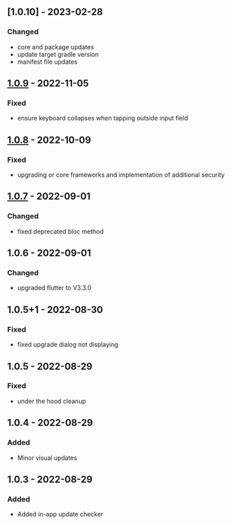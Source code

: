 ## [1.0.10] - 2023-02-28
### Changed
- core and package updates
- update target gradle version
- manifest file updates

## [1.0.9] - 2022-11-05
### Fixed
- ensure keyboard collapses when tapping outside input field

## [1.0.8] - 2022-10-09
### Fixed
- upgrading or core frameworks and implementation of additional security

## [1.0.7] - 2022-09-01
### Changed
- fixed deprecated bloc method

## 1.0.6 - 2022-09-01
### Changed
- upgraded flutter to V3.3.0

## 1.0.5+1 - 2022-08-30
### Fixed
- fixed upgrade dialog not displaying

## 1.0.5 - 2022-08-29
### Fixed
- under the hood cleanup

## 1.0.4 - 2022-08-29
### Added
- Minor visual updates

## 1.0.3 - 2022-08-29
### Added
- Added in-app update checker

[1.0.9+3]: https://github.com/RemeJuan/threed_print_cost_calculator/compare/1.0.9+2...1.0.9+3
[1.0.9+2]: https://github.com/RemeJuan/threed_print_cost_calculator/compare/1.0.9+1...1.0.9+2
[1.0.9+1]: https://github.com/RemeJuan/threed_print_cost_calculator/compare/1.0.9...1.0.9+1
[1.0.9]: https://github.com/RemeJuan/threed_print_cost_calculator/compare/1.0.8...1.0.9
[1.0.8]: https://github.com/RemeJuan/threed_print_cost_calculator/compare/1.0.7...1.0.8
[1.0.7]: https://github.com/RemeJuan/threed_print_cost_calculator/compare/1.0.6...1.0.7